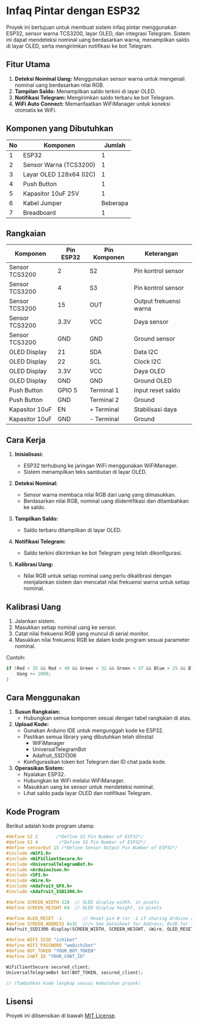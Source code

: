 # Infaq Pintar dengan ESP32

Proyek ini bertujuan untuk membuat sistem infaq pintar menggunakan ESP32, sensor warna TCS3200, layar OLED, dan integrasi Telegram. Sistem ini dapat mendeteksi nominal uang berdasarkan warna, menampilkan saldo di layar OLED, serta mengirimkan notifikasi ke bot Telegram.

## Fitur Utama

1. **Deteksi Nominal Uang:** Menggunakan sensor warna untuk mengenali nominal uang berdasarkan nilai RGB.
2. **Tampilan Saldo:** Menampilkan saldo terkini di layar OLED.
3. **Notifikasi Telegram:** Mengirimkan saldo terbaru ke bot Telegram.
4. **WiFi Auto Connect:** Memanfaatkan WiFiManager untuk koneksi otomatis ke WiFi.

## Komponen yang Dibutuhkan

| No | Komponen                  | Jumlah |
|----|---------------------------|--------|
| 1  | ESP32                     | 1      |
| 2  | Sensor Warna (TCS3200)    | 1      |
| 3  | Layar OLED 128x64 (I2C)   | 1      |
| 4  | Push Button               | 1      |
| 5  | Kapasitor 10uF 25V        | 1      |
| 6  | Kabel Jumper              | Beberapa |
| 7  | Breadboard                | 1      |

## Rangkaian

| Komponen         | Pin ESP32       | Pin Komponen     | Keterangan                  |
|------------------|-----------------|------------------|-----------------------------|
| Sensor TCS3200   | 2               | S2               | Pin kontrol sensor          |
| Sensor TCS3200   | 4               | S3               | Pin kontrol sensor          |
| Sensor TCS3200   | 15              | OUT              | Output frekuensi warna      |
| Sensor TCS3200   | 3.3V            | VCC              | Daya sensor                 |
| Sensor TCS3200   | GND             | GND              | Ground sensor               |
| OLED Display     | 21              | SDA              | Data I2C                    |
| OLED Display     | 22              | SCL              | Clock I2C                   |
| OLED Display     | 3.3V            | VCC              | Daya OLED                   |
| OLED Display     | GND             | GND              | Ground OLED                 |
| Push Button      | GPIO 5          | Terminal 1       | Input reset saldo           |
| Push Button      | GND             | Terminal 2       | Ground                      |
| Kapasitor 10uF   | EN              | + Terminal       | Stabilisasi daya            |
| Kapasitor 10uF   | GND             | - Terminal       | Ground                      |

## Cara Kerja

1. **Inisialisasi:**
   - ESP32 terhubung ke jaringan WiFi menggunakan WiFiManager.
   - Sistem menampilkan teks sambutan di layar OLED.

2. **Deteksi Nominal:**
   - Sensor warna membaca nilai RGB dari uang yang dimasukkan.
   - Berdasarkan nilai RGB, nominal uang diidentifikasi dan ditambahkan ke saldo.

3. **Tampilkan Saldo:**
   - Saldo terbaru ditampilkan di layar OLED.

4. **Notifikasi Telegram:**
   - Saldo terkini dikirimkan ke bot Telegram yang telah dikonfigurasi.

5. **Kalibrasi Uang:**
   - Nilai RGB untuk setiap nominal uang perlu dikalibrasi dengan menjalankan sistem dan mencatat nilai frekuensi warna untuk setiap nominal.

## Kalibrasi Uang

1. Jalankan sistem.
2. Masukkan setiap nominal uang ke sensor.
3. Catat nilai frekuensi RGB yang muncul di serial monitor.
4. Masukkan nilai frekuensi RGB ke dalam kode program sesuai parameter nominal.

Contoh:
```cpp
if (Red > 35 && Red < 40 && Green > 32 && Green < 37 && Blue > 25 && Blue < 30) {
    Uang += 2000;
}
```

## Cara Menggunakan

1. **Susun Rangkaian:**
   - Hubungkan semua komponen sesuai dengan tabel rangkaian di atas.
2. **Upload Kode:**
   - Gunakan Arduino IDE untuk mengunggah kode ke ESP32.
   - Pastikan semua library yang dibutuhkan telah diinstal:
     - WiFiManager
     - UniversalTelegramBot
     - Adafruit_SSD1306
   - Konfigurasikan token bot Telegram dan ID chat pada kode.
3. **Operasikan Sistem:**
   - Nyalakan ESP32.
   - Hubungkan ke WiFi melalui WiFiManager.
   - Masukkan uang ke sensor untuk mendeteksi nominal.
   - Lihat saldo pada layar OLED dan notifikasi Telegram.

## Kode Program

Berikut adalah kode program utama:
```cpp
#define S2 2       /*Define S2 Pin Number of ESP32*/
#define S3 4        /*Define S3 Pin Number of ESP32*/
#define sensorOut 15 /*Define Sensor Output Pin Number of ESP32*/
#include <WiFi.h>
#include <WiFiClientSecure.h>
#include <UniversalTelegramBot.h>
#include <ArduinoJson.h>
#include <SPI.h>
#include <Wire.h>
#include <Adafruit_GFX.h>
#include <Adafruit_SSD1306.h>

#define SCREEN_WIDTH 128  // OLED display width, in pixels
#define SCREEN_HEIGHT 64  // OLED display height, in pixels

#define OLED_RESET -1        // Reset pin # (or -1 if sharing Arduino reset pin)
#define SCREEN_ADDRESS 0x3C  ///< See datasheet for Address; 0x3D for 128x64, 0x3C for 128x32
Adafruit_SSD1306 display(SCREEN_WIDTH, SCREEN_HEIGHT, &Wire, OLED_RESET);

#define WIFI_SSID "ichibot"
#define WIFI_PASSWORD "we@ichibot"
#define BOT_TOKEN "YOUR_BOT_TOKEN"
#define CHAT_ID "YOUR_CHAT_ID"

WiFiClientSecure secured_client;
UniversalTelegramBot bot(BOT_TOKEN, secured_client);

// (Tambahkan kode lengkap sesuai kebutuhan proyek)
```

## Lisensi
Proyek ini dilisensikan di bawah [MIT License](LICENSE).

